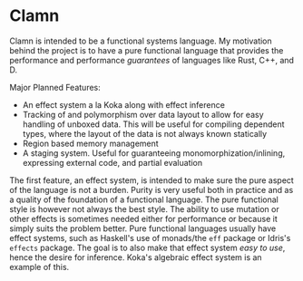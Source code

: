 # Clamn

Clamn is intended to be a functional systems language. My motivation behind the project is to have a pure functional language that provides the performance and performance *guarantees* of languages like Rust, C++, and D.

Major Planned Features:
* An effect system a la Koka along with effect inference
* Tracking of and polymorphism over data layout to allow for easy handling of unboxed data. This will be useful for compiling dependent types, where the layout of the data is not always known statically
* Region based memory management
* A staging system. Useful for guaranteeing monomorphization/inlining, expressing external code, and partial evaluation

The first feature, an effect system, is intended to make sure the pure aspect of the language is not a burden. Purity is very useful both in practice and as a quality of the foundation of a functional language. The pure functional style is however not always the best style. The ability to use mutation or other effects is sometimes needed either for performance or because it simply suits the problem better. Pure functional languages usually have effect systems, such as Haskell's use of monads/the `eff` package or Idris's `effects` package. The goal is to also make that effect system *easy to use*, hence the desire for inference. Koka's algebraic effect system is an example of this.